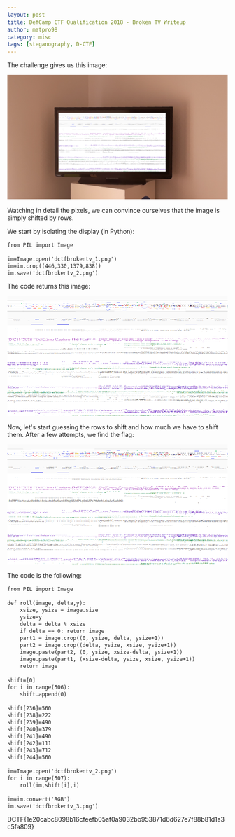 ```yaml
---
layout: post
title: DefCamp CTF Qualification 2018 - Broken TV Writeup
author: matpro98
category: misc
tags: [steganography, D-CTF]
---
```


The challenge gives us this image:

![AltText](/media/images/dctfbrokentv_1.png)

Watching in detail the pixels, we can convince ourselves that the image is simply shifted by rows.

We start by isolating the display (in Python):

```
from PIL import Image

im=Image.open('dctfbrokentv_1.png')
im=im.crop((446,330,1379,838))
im.save('dctfbrokentv_2.png')
```

The code returns this image:

![AltText](/media/images/dctfbrokentv_2.png)

Now, let's start guessing the rows to shift and how much we have to shift them. After a few attempts, we find the flag:

![AltText](/media/images/dctfbrokentv_3.png)

The code is the following:

```
from PIL import Image

def roll(image, delta,y):
    xsize, ysize = image.size
    ysize=y
    delta = delta % xsize
    if delta == 0: return image
    part1 = image.crop((0, ysize, delta, ysize+1))
    part2 = image.crop((delta, ysize, xsize, ysize+1))
    image.paste(part2, (0, ysize, xsize-delta, ysize+1))
    image.paste(part1, (xsize-delta, ysize, xsize, ysize+1))
    return image

shift=[0]
for i in range(506):
    shift.append(0)

shift[236]=560
shift[238]=222
shift[239]=490
shift[240]=379
shift[241]=490
shift[242]=111
shift[243]=712
shift[244]=560

im=Image.open('dctfbrokentv_2.png')
for i in range(507):
    roll(im,shift[i],i)

im=im.convert('RGB')
im.save('dctfbrokentv_3.png')
```

DCTF{1e20cabc8098b16cfeefb05af0a9032bb953871d6d627e7f88b81d1a3c5fa809}
